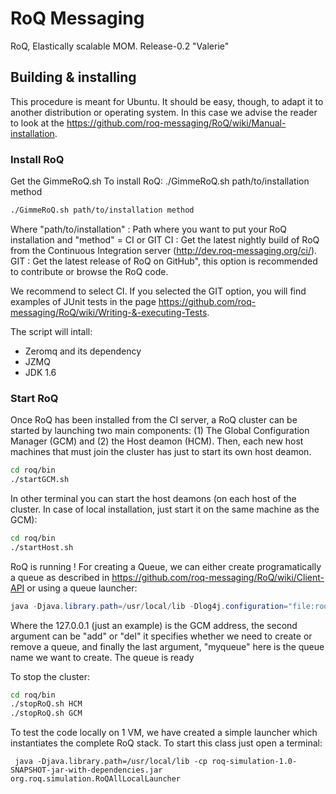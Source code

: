 RoQ Messaging
=============

RoQ, Elastically scalable MOM.
Release-0.2 "Valerie"

Building & installing
---------------------

This procedure is meant for Ubuntu. It should be easy, though, to adapt it to another distribution or operating system. In this case we advise the reader to look at the https://github.com/roq-messaging/RoQ/wiki/Manual-installation.

### Install RoQ
Get the GimmeRoQ.sh
To install RoQ: ./GimmeRoQ.sh path/to/installation method

```sh
./GimmeRoQ.sh path/to/installation method
```

Where "path/to/installation" : Path where you want to put your RoQ installation and "method" = CI or GIT
CI : Get the latest nightly build of RoQ from the Continuous Integration server (http://dev.roq-messaging.org/ci/).
GIT : Get the latest release of RoQ on GitHub", this option is recommended to contribute or browse the RoQ code.

We recommend to select CI. If you selected the GIT option, you will find examples of JUnit tests in the page https://github.com/roq-messaging/RoQ/wiki/Writing-&-executing-Tests.

The script will intall:
* Zeromq and its dependency
* JZMQ
* JDK 1.6

### Start RoQ
Once RoQ has been installed from the CI server, a RoQ cluster can be started by launching two main components: (1) The Global Configuration Manager (GCM) and (2) the Host deamon (HCM). Then, each new host machines that must join the cluster has just to start its own host deamon.

```sh
cd roq/bin
./startGCM.sh
```

In other terminal you can start the host deamons (on each host of the cluster. In case of local installation, just start it on the same machine as the GCM):
```sh
cd roq/bin
./startHost.sh
```

RoQ is running ! For creating a Queue, we can either create programatically a queue as described in https://github.com/roq-messaging/RoQ/wiki/Client-API or using a queue launcher:

```java
java -Djava.library.path=/usr/local/lib -Dlog4j.configuration="file:roq/config/log4j.properties" -cp roq/lib/roq-management-1.0-SNAPSHOT-jar-with-dependencies.jar org.roqmessaging.management.launcher.QueueManagementLauncher 127.0.0.1 add myqueue
```

Where the 127.0.0.1 (just an example) is the GCM address, the second argument can be "add" or "del" it specifies whether we need to create or remove a queue, and finally the last argument, "myqueue" here is the queue name we want to create. The queue is ready

To stop the cluster:
```sh
cd roq/bin
./stopRoQ.sh HCM
./stopRoQ.sh GCM
```

To test the code locally on 1 VM, we have created a simple launcher which instantiates the complete RoQ stack. To start this class just open a terminal:

```
 java -Djava.library.path=/usr/local/lib -cp roq-simulation-1.0-SNAPSHOT-jar-with-dependencies.jar org.roq.simulation.RoQAllLocalLauncher 
```


